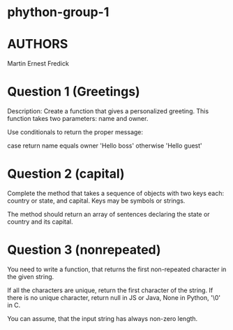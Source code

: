 # phython-group-1

# AUTHORS
Martin
Ernest
Fredick

 # Question 1 (Greetings)
 Description:
Create a function that gives a personalized greeting. This function takes two parameters: name and owner.

Use conditionals to return the proper message:

case	return
name equals owner	'Hello boss'
otherwise	'Hello guest'

# Question 2  (capital)
Complete the method that takes a sequence of objects with two keys each: country or state, and capital. Keys may be symbols or strings.

The method should return an array of sentences declaring the state or country and its capital.

# Question 3 (nonrepeated)
You need to write a function, that returns the first non-repeated character in the given string.

If all the characters are unique, return the first character of the string.
If there is no unique character, return null in JS or Java, None in Python, '\0' in C.

You can assume, that the input string has always non-zero length.